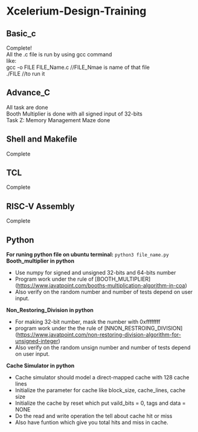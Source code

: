 # Xcelerium-Design-Training
## Basic_c
Complete!<br>
All the .c file is run by using gcc command<br>
like: <br>
gcc -o FILE FILE_Name.c  //FILE_Nmae is name of that file<br>
./FILE                   //to run it<br>    
## Advance_C
All task are done<br>
Booth Multiplier is done with all signed input of 32-bits <br>
Task Z: Memory Management Maze done <br>
## Shell and Makefile
Complete <br>
## TCL
Complete <br>
## RISC-V Assembly
Complete
## Python
**For runing python file on ubuntu terminal:** `python3 file_name.py` <br>
**Booth_multiplier in python**
- Use numpy for signed and unsigned 32-bits and 64-bits number
- Program work under the rule of [BOOTH_MULTIPLIER] (https://www.javatpoint.com/booths-multiplication-algorithm-in-coa)
- Also verify on the random number and number of tests depend on user input.

**Non_Restoring_Division in python**
- For making 32-bit number, mask the number with 0xffffffff
- program work under the the rule of [NNON_RESTROING_DIVISION] (https://www.javatpoint.com/non-restoring-division-algorithm-for-unsigned-integer)
- Also verify on the random unsign number and number of tests depend on user input.

**Cache Simulator in python**
- Cache simulator should model a direct-mapped cache with 128 cache lines
- Initialize the parameter for cache like block_size, cache_lines, cache size
- Initialize the cache by reset which put vaild_bits = 0, tags and data = NONE
- Do the read and write operation the tell about cache hit or miss
- Also have funtion which give you total hits and miss in cache.